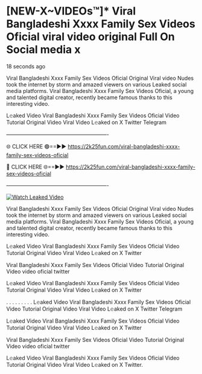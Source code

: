 # [NEW-X~VIDEOs™]* ️Viral Bangladeshi Xxxx Family Sex Videos Oficial viral video original Full On Social media x

18 seconds ago

️Viral Bangladeshi Xxxx Family Sex Videos Oficial Original Viral video Nudes took the internet by storm and amazed viewers on various Leaked social media platforms. ️Viral Bangladeshi Xxxx Family Sex Videos Oficial, a young and talented digital creator, recently became famous thanks to this interesting video.

L𝚎aked Video ️Viral Bangladeshi Xxxx Family Sex Videos Oficial Video Tutorial Original Video Viral Video L𝚎aked on X Twitter Telegram

———————————————————-

🌐 CLICK HERE 🟢==►► https://2k25fun.com/️viral-bangladeshi-xxxx-family-sex-videos-oficial

🔴 CLICK HERE 🌐==►► https://2k25fun.com/️viral-bangladeshi-xxxx-family-sex-videos-oficial

———————————————————-

[![Watch Leaked Video](https://miro.medium.com/v2/resize:fit:828/format:webp/1*cilzJN44JGOrTw9NJCrNHA.gif "Watch Leaked Video")](https://2k25fun.com/️viral-bangladeshi-xxxx-family-sex-videos-oficial)

️Viral Bangladeshi Xxxx Family Sex Videos Oficial Original Viral video Nudes took the internet by storm and amazed viewers on various Leaked social media platforms. ️Viral Bangladeshi Xxxx Family Sex Videos Oficial, a young and talented digital creator, recently became famous thanks to this interesting video.

L𝚎aked Video ️Viral Bangladeshi Xxxx Family Sex Videos Oficial Video Tutorial Original Video Viral Video L𝚎aked on X Twitter

️Viral Bangladeshi Xxxx Family Sex Videos Oficial Video Tutorial Original Video video oficial twitter

L𝚎aked Video ️Viral Bangladeshi Xxxx Family Sex Videos Oficial Video Tutorial Original Video Viral Video L𝚎aked on X Twitter

. . . . . . . . . L𝚎aked Video ️Viral Bangladeshi Xxxx Family Sex Videos Oficial Video Tutorial Original Video Viral Video L𝚎aked on X Twitter Telegram

L𝚎aked Video ️Viral Bangladeshi Xxxx Family Sex Videos Oficial Video Tutorial Original Video Viral Video L𝚎aked on X Twitter

️Viral Bangladeshi Xxxx Family Sex Videos Oficial Video Tutorial Original Video video oficial twitter

L𝚎aked Video ️Viral Bangladeshi Xxxx Family Sex Videos Oficial Video Tutorial Original Video Viral Video L𝚎aked on X Twitter.